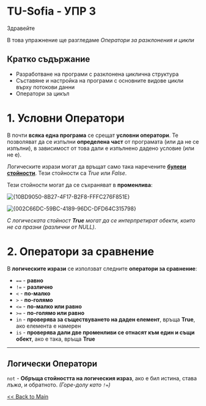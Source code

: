 # TU-Sofia - УПР 3

Здравейте

В това упражнение ще разгледаме *Оператори за разклонения и цикли*

## Кратко съдържание
- Разработване на програми с разклонена циклична структура
- Съставяне и настройка на програми с основните видове цикли върху потокови данни
- Оператори за цикъл

# 1. Условни Оператори

В почти **всяка една програма** се срещат **условни оператори**. Те позволяват да се изпълни **определена част** от програмата (или да не се изпълни), в зависимост от това дали е изпълнено дадено условие (или не е).

Логическите изрази могат да връщат само така наречените [**булеви стойности**](https://bg.wikipedia.org/wiki/%D0%91%D1%83%D0%BB%D0%B5%D0%B2_%D1%82%D0%B8%D0%BF_%D0%B4%D0%B0%D0%BD%D0%BD%D0%B8). Тези стойности са *True* или *False*.

Тези стойности могат да се съхраняват в **променлива**:

![{10BD9050-8B27-4F17-B2F8-FFFC276F851E}](https://github.com/user-attachments/assets/b4724153-6839-4c2c-a2b3-fe08df64df0e)

![{002C66DC-59BC-4189-96DC-DFD64C315798}](https://github.com/user-attachments/assets/df824287-73fb-4e10-abd9-3daa550be8dc)

*С логическата стойност **True** могат да се интерпретират обекти, които не са празни (различни от NULL)*.

# 2. Оператори за сравнение

В **логическите изрази** се използват следните **оператори за сравнение**:

- `==` - **равно**
- `!=` - **различно**
- `<` - **по-малко**
- `>` - **по-голямо**
- `<=` - **по-малко или равно**
- `>=` - **по-голямо или равно**
- `in` - **проверява за съществуването на даден елемент**, връща **True**, ако елемента е намерен
- `is` - **проверява дали две променливи се отнасят към един и същи обект**, ако е така, връща **True**

---

## Логически Оператори

`not` - **Обръща стойността на логическия израз**, ако е бил истина, става *лъжа*, и обратното. _(Горе-долу като `!=`)_


[<< Back to Main](README.md)
